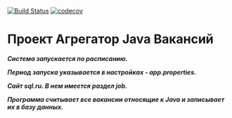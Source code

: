 [![Build Status](https://travis-ci.org/Frostetsky/job4j_grabber.svg?branch=master)](https://travis-ci.org/Frostetsky/job4j_grabber)
[![codecov](https://codecov.io/gh/Frostetsky/job4j_grabber/branch/master/graph/badge.svg)](https://codecov.io/gh/Frostetsky/job4j_grabber)

# Проект Агрегатор Java Вакансий

***Система запускается по расписанию.***

***Период запуска указывается в настройках - app.properties.***

***Сайт sql.ru. В нем имеется раздел job.*** 

***Программа считывает все вакансии относящие к Java и записывает их в базу данных.***
